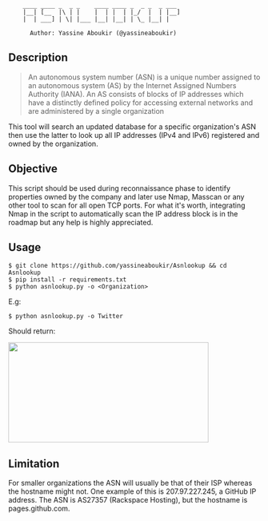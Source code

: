         ____ ____ _  _ _    ____ ____ _  _ _  _ ___
        |__| [__  |\ | |    |  | |  | |_/  |  | |__]
        |  | ___] | \| |___ |__| |__| | \_ |__| |

          Author: Yassine Aboukir (@yassineaboukir)
   
 ## Description
>An autonomous system number (ASN) is a unique number assigned to an autonomous system (AS) by the Internet Assigned Numbers Authority (IANA).
An AS consists of blocks of IP addresses which have a distinctly defined policy for accessing external networks and are administered by a single organization

This tool will search an updated database for a specific organization's ASN then use the latter to look up all IP addresses (IPv4 and IPv6) registered and owned by the organization.

## Objective
This script should be used during reconnaissance phase to identify properties owned by the company and later use Nmap, Masscan or any other tool to scan for all open TCP ports. For what it's worth, integrating Nmap in the script to automatically scan the IP address block is in the roadmap but any help is highly appreciated.

## Usage
```
$ git clone https://github.com/yassineaboukir/Asnlookup && cd Asnlookup
$ pip install -r requirements.txt
$ python asnlookup.py -o <Organization>
```

E.g:

```
$ python asnlookup.py -o Twitter
```

Should return:

<img src="https://yassineaboukir.com/asnlookup.png" width="400" height="200" />

## Limitation
For smaller organizations the ASN will usually be that of their ISP whereas the hostname might not. One example of this is 207.97.227.245, a GitHub IP address. The ASN is AS27357 (Rackspace Hosting), but the hostname is pages.github.com.

